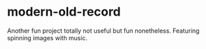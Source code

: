 # modern-old-record

Another fun project totally not useful but fun nonetheless. Featuring spinning images with music. 
